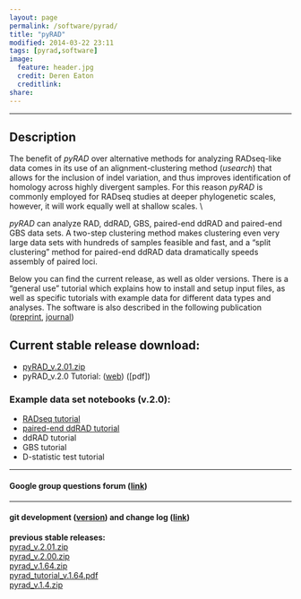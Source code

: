 ```yaml
---
layout: page
permalink: /software/pyrad/
title: "pyRAD"
modified: 2014-03-22 23:11
tags: [pyrad,software]
image:
  feature: header.jpg
  credit: Deren Eaton
  creditlink: 
share: 
---
```


---------------------   

## Description
The benefit of _pyRAD_ over alternative methods for analyzing RADseq-like data comes in its use of an alignment-clustering method (_usearch_) that allows for the inclusion of indel variation, and thus improves identification of homology across highly divergent samples. For this reason _pyRAD_ is commonly employed for RADseq studies at deeper phylogenetic scales, however, it will work equally well at shallow scales. \\

_pyRAD_ can analyze RAD, ddRAD, GBS, paired-end ddRAD and paired-end GBS data sets. A two-step clustering method makes clustering even very large data sets with hundreds of samples feasible and fast, and a “split clustering” method for paired-end ddRAD data dramatically speeds assembly of paired loci.

Below you can find the current release, as well as older versions. There is a “general use” tutorial which explains how to install and setup input files, as well as specific tutorials with example data for different data types and analyses. The software is also described in the following publication ([preprint](http://biorxiv.org/content/early/2013/12/03/001081), [journal](http://bioinformatics.oxfordjournals.org/content/early/2014/03/20/bioinformatics.btu121 ))

## Current stable release download:  

+  [pyRAD_v.2.01.zip](/downloads/pyrad_v.2.01.zip)
+  pyRAD_v.2.0 Tutorial: ([web](http://nbviewer.ipython.org/gist/dereneaton/af9548ea0e94bff99aa0)) ([pdf])

### Example data set notebooks (v.2.0):  
+  [RADseq tutorial](http://nbviewer.ipython.org/gist/dereneaton/1f661bfb205b644086cc)  
+  [paired-end ddRAD tutorial](http://nbviewer.ipython.org/gist/dereneaton/c18bff4ba8bf532ec14b)  
+  ddRAD tutorial
+  GBS tutorial
+  D-statistic test tutorial

--------------------------  

#### Google group questions forum ([link](https://groups.google.com/forum/#!forum/pyrad-users))

---------------------------  

#### git development ([version](https://code.google.com/p/pyrad/)) and change log ([link](https://code.google.com/p/pyrad/source/list))

__previous stable releases:__    
[pyrad_v.2.01.zip](/downloads/pyrad_v.2.01.zip)  
[pyrad_v.2.00.zip](/downloads/pyrad_v.2.0.zip)  
[pyrad_v.1.64.zip](/downloads/pyrad_v.1.64.zip)  
[pyrad_tutorial_v.1.64.pdf](/downloads/pyrad_v.1.64.zip)  
[pyrad_v.1.4.zip](/downloads/pyrad_v.1.4.zip)  
